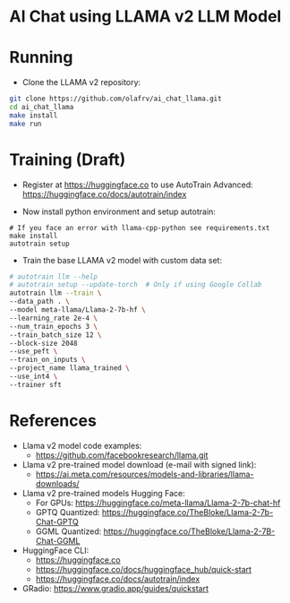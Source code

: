 # AI Chat using LLAMA v2 LLM Model

# Running

* Clone the LLAMA v2 repository:

```bash
git clone https://github.com/olafrv/ai_chat_llama.git
cd ai_chat_llama
make install
make run
```

# Training (Draft)

* Register at https://huggingface.co to use AutoTrain Advanced:
https://huggingface.co/docs/autotrain/index

* Now install python environment and setup autotrain:
```
# If you face an error with llama-cpp-python see requirements.txt
make install
autotrain setup
```

* Train the base LLAMA v2 model with custom data set:
```bash
# autotrain llm --help
# autotrain setup --update-torch  # Only if using Google Collab
autotrain llm --train \
--data_path . \
--model meta-llama/Llama-2-7b-hf \
--learning_rate 2e-4 \
--num_train_epochs 3 \
--train_batch_size 12 \ 
--block-size 2048
--use_peft \
--train_on_inputs \
--project_name llama_trained \
--use_int4 \
--trainer sft
```

# References

* Llama v2 model code examples: 
  * https://github.com/facebookresearch/llama.git
* Llama v2 pre-trained model download (e-mail with signed link):
  * https://ai.meta.com/resources/models-and-libraries/llama-downloads/
* Llama v2 pre-trained models Hugging Face: 
  * For GPUs: https://huggingface.co/meta-llama/Llama-2-7b-chat-hf
  * GPTQ Quantized: https://huggingface.co/TheBloke/Llama-2-7b-Chat-GPTQ
  * GGML Quantized: https://huggingface.co/TheBloke/Llama-2-7B-Chat-GGML
* HuggingFace CLI:
  * https://huggingface.co
  * https://huggingface.co/docs/huggingface_hub/quick-start
  * https://huggingface.co/docs/autotrain/index
* GRadio: https://www.gradio.app/guides/quickstart